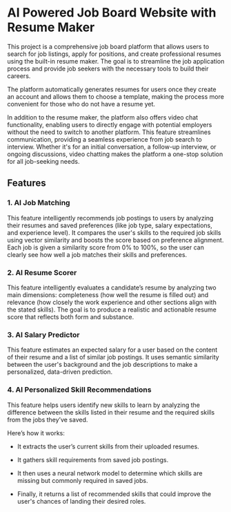 # **AI Powered Job Board Website with Resume Maker**

This project is a comprehensive job board platform that allows users to search for job listings, 
apply for positions, and create professional resumes using the built-in resume maker. 
The goal is to streamline the job application process and provide job seekers with the necessary tools to build their careers.

The platform automatically generates resumes for users once they create an account and allows them to choose a template,
making the process more convenient for those who do not have a resume yet.

In addition to the resume maker, the platform also offers video chat functionality, enabling users to directly engage with potential employers without the need to switch to another platform. 
This feature streamlines communication, providing a seamless experience from job search to interview. Whether it's for an initial conversation, a follow-up interview, 
or ongoing discussions, video chatting makes the platform a one-stop solution for all job-seeking needs.

## Features

### 1. AI Job Matching
This feature intelligently recommends job postings to users by analyzing their resumes and saved preferences (like job type, salary expectations, and experience level). It compares the user's skills to the required job skills using vector similarity and boosts the score based on preference alignment. Each job is given a similarity score from 0% to 100%, so the user can clearly see how well a job matches their skills and preferences.

### 2. AI Resume Scorer
This feature intelligently evaluates a candidate’s resume by analyzing two main dimensions: completeness (how well the resume is filled out) and relevance (how closely the work experience and other sections align with the stated skills). The goal is to produce a realistic and actionable resume score that reflects both form and substance.

### 3. AI Salary Predictor
This feature estimates an expected salary for a user based on the content of their resume and a list of similar job postings. It uses semantic similarity between the user's background and the job descriptions to make a personalized, data-driven prediction.

### 4. AI Personalized Skill Recommendations
This feature helps users identify new skills to learn by analyzing the difference between the skills listed in their resume and the required skills from the jobs they’ve saved.

Here’s how it works:

 - It extracts the user’s current skills from their uploaded resumes.

 - It gathers skill requirements from saved job postings.

 - It then uses a neural network model to determine which skills are missing but commonly required in saved jobs.

 - Finally, it returns a list of recommended skills that could improve the user's chances of landing their desired roles.

